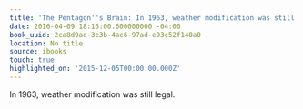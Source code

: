 ```yaml
---
title: 'The Pentagon''s Brain: In 1963, weather modification was still legal.'
date: 2016-04-09 18:16:00.600000000 -04:00
book_uuid: 2ca8d9ad-3c3b-4ac6-97ad-e93c52f140a0
location: No title
source: ibooks
touch: true
highlighted_on: '2015-12-05T00:00:00.000Z'
---
```


In 1963, weather modification was still legal.